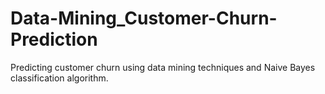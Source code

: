 # Data-Mining_Customer-Churn-Prediction
Predicting customer churn using data mining techniques and Naive Bayes classification algorithm.
